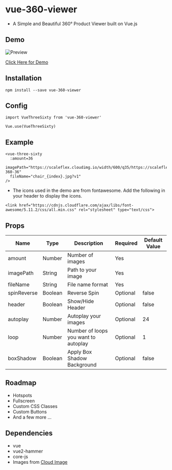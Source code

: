 # vue-360-viewer
- A Simple and Beautiful 360&deg; Product Viewer built on Vue.js

## Demo

![Preview](http://rajeevgade.github.io/images/portfolio/vue-360-viewer.gif)

[Click Here for Demo](http://rajeevgade.github.io/portfolio/vue-360-viewer)


## Installation
```
npm install --save vue-360-viewer
```

## Config

```
import VueThreeSixty from 'vue-360-viewer'

Vue.use(VueThreeSixty)

```

## Example
```
<vue-three-sixty 
  :amount=36
  imagePath="https://scaleflex.cloudimg.io/width/600/q35/https://scaleflex.ultrafast.io/https://scaleflex.airstore.io/demo/chair-360-36"
  fileName="chair_{index}.jpg?v1"
/>
```

- The icons used in the demo are from fontawesome. Add the following in your header to display the icons.
```
<link href="https://cdnjs.cloudflare.com/ajax/libs/font-awesome/5.11.2/css/all.min.css" rel="stylesheet" type="text/css">
```

## Props

| Name | Type | Description | Required | Default Value |
| --- | --- | --- | --- | --- |
| amount | Number | Number of images | Yes |
| imagePath | String | Path to your image | Yes |
| fileName | String | File name format | Yes |
| spinReverse | Boolean | Reverse Spin | Optional | false |
| header | Boolean | Show/Hide Header | Optional | false |
| autoplay | Number | Autoplay your images | Optional | 24 |
| loop | Number | Number of loops you want to autoplay | Optional | 1 |
| boxShadow | Boolean | Apply Box Shadow Background | Optional | false |


## Roadmap

- Hotspots
- Fullscreen
- Custom CSS Classes
- Custom Buttons
- And a few more ...

## Dependencies

- vue
- vue2-hammer
- core-js
- Images from [Cloud Image](https://www.cloudimage.io/)

